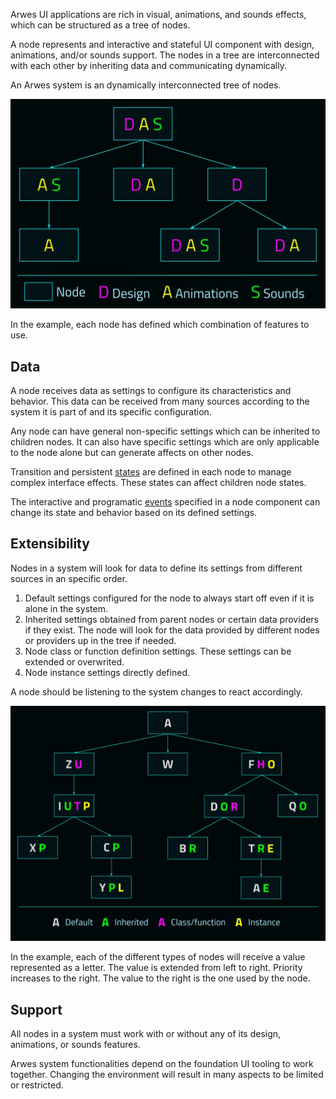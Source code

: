 Arwes UI applications are rich in visual, animations, and sounds effects,
which can be structured as a tree of nodes.

A node represents and interactive and stateful UI component with design,
animations, and/or sounds support. The nodes in a tree are interconnected with
each other by inheriting data and communicating dynamically.

An Arwes system is an dynamically interconnected tree of nodes.

![Arwes System example.](./arwes-system-@2x.jpg)

In the example, each node has defined which combination of features to use.

## Data

A node receives data as settings to configure its characteristics and behavior.
This data can be received from many sources according to the system it is part
of and its specific configuration.

Any node can have general non-specific settings which can be inherited to children
nodes. It can also have specific settings which are only applicable to the node
alone but can generate affects on other nodes.

Transition and persistent [states](../states/states.md) are defined in each node
to manage complex interface effects. These states can affect children node states.

The interactive and programatic [events](../events/events.md) specified in
a node component can change its state and behavior based on its defined settings.

## Extensibility

Nodes in a system will look for data to define its settings from different sources
in an specific order.

1) Default settings configured for the node to always start off even if it is
alone in the system.
2) Inherited settings obtained from parent nodes or certain data providers if
they exist. The node will look for the data provided by different nodes or providers
up in the tree if needed.
3) Node class or function definition settings. These settings can be extended
or overwrited.
4) Node instance settings directly defined.

A node should be listening to the system changes to react accordingly.

![System extensibility example.](./system-extensibility-@2x.jpg)

In the example, each of the different types of nodes will receive a value
represented as a letter. The value is extended from left to right. Priority
increases to the right. The value to the right is the one used by the node.

## Support

All nodes in a system must work with or without any of its design, animations,
or sounds features.

Arwes system functionalities depend on the foundation UI tooling to work together.
Changing the environment will result in many aspects to be limited or restricted.
